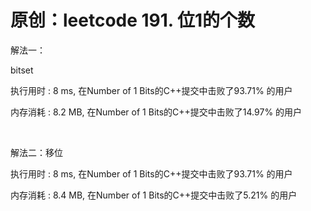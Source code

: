 # 原创：leetcode 191. 位1的个数

解法一：

bitset

执行用时 : 8 ms, 在Number of 1 Bits的C++提交中击败了93.71% 的用户

内存消耗 : 8.2 MB, 在Number of 1 Bits的C++提交中击败了14.97% 的用户

 

解法二：移位

执行用时 : 8 ms, 在Number of 1 Bits的C++提交中击败了93.71% 的用户

内存消耗 : 8.4 MB, 在Number of 1 Bits的C++提交中击败了5.21% 的用户

 
